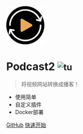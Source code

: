 <!-- _coverpage.md -->

<!-- ![logo](975x975-logo.001.png) -->
<img src="./images/975x975-logo.001.png" width="20%" height="20%"> 

# Podcast2 <small>![tu](https://img.shields.io/github/v/release/yajuhua/podcast2?style=flat-square&label=)</small>

> 将视频网站转换成播客！

- 使用简单
- 自定义插件
- Docker部署

[GitHub](https://github.com/yajuhua/podcast2/)
[快速开始](v1/GetStarted/GetStarted)
